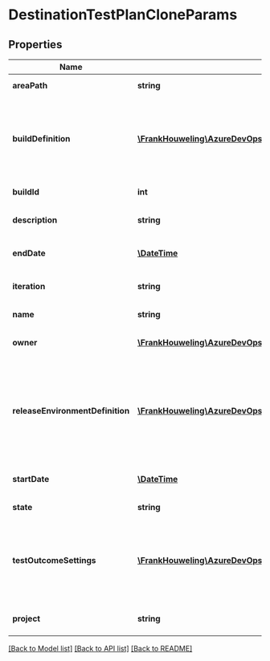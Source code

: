 # DestinationTestPlanCloneParams

## Properties
Name | Type | Description | Notes
------------ | ------------- | ------------- | -------------
**areaPath** | **string** | Area of the test plan. | [optional] 
**buildDefinition** | [**\FrankHouweling\AzureDevOpsClient\TestPlan\Model\BuildDefinitionReference**](BuildDefinitionReference.md) | The Build Definition that generates a build associated with this test plan. | [optional] 
**buildId** | **int** | Build to be tested. | [optional] 
**description** | **string** | Description of the test plan. | [optional] 
**endDate** | [**\DateTime**](\DateTime.md) | End date for the test plan. | [optional] 
**iteration** | **string** | Iteration path of the test plan. | [optional] 
**name** | **string** | Name of the test plan. | [optional] 
**owner** | [**\FrankHouweling\AzureDevOpsClient\TestPlan\Model\IdentityRef**](IdentityRef.md) | Owner of the test plan. | [optional] 
**releaseEnvironmentDefinition** | [**\FrankHouweling\AzureDevOpsClient\TestPlan\Model\ReleaseEnvironmentDefinitionReference**](ReleaseEnvironmentDefinitionReference.md) | Release Environment to be used to deploy the build and run automated tests from this test plan. | [optional] 
**startDate** | [**\DateTime**](\DateTime.md) | Start date for the test plan. | [optional] 
**state** | **string** | State of the test plan. | [optional] 
**testOutcomeSettings** | [**\FrankHouweling\AzureDevOpsClient\TestPlan\Model\TestOutcomeSettings**](TestOutcomeSettings.md) | Value to configure how same tests across test suites under a test plan need to behave | [optional] 
**project** | **string** | Destination Project Name | [optional] 

[[Back to Model list]](../README.md#documentation-for-models) [[Back to API list]](../README.md#documentation-for-api-endpoints) [[Back to README]](../README.md)


